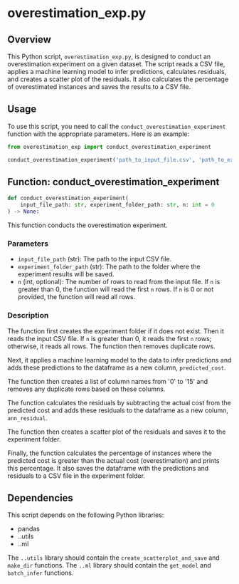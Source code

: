 # overestimation_exp.py

## Overview
This Python script, `overestimation_exp.py`, is designed to conduct an overestimation experiment on a given dataset. The script reads a CSV file, applies a machine learning model to infer predictions, calculates residuals, and creates a scatter plot of the residuals. It also calculates the percentage of overestimated instances and saves the results to a CSV file.

## Usage
To use this script, you need to call the `conduct_overestimation_experiment` function with the appropriate parameters. Here is an example:

```python
from overestimation_exp import conduct_overestimation_experiment

conduct_overestimation_experiment('path_to_input_file.csv', 'path_to_experiment_folder', 1000)
```

## Function: conduct_overestimation_experiment

```python
def conduct_overestimation_experiment(
    input_file_path: str, experiment_folder_path: str, n: int = 0
) -> None:
```

This function conducts the overestimation experiment.

### Parameters

- `input_file_path` (str): The path to the input CSV file.
- `experiment_folder_path` (str): The path to the folder where the experiment results will be saved.
- `n` (int, optional): The number of rows to read from the input file. If `n` is greater than 0, the function will read the first `n` rows. If `n` is 0 or not provided, the function will read all rows.

### Description

The function first creates the experiment folder if it does not exist. Then it reads the input CSV file. If `n` is greater than 0, it reads the first `n` rows; otherwise, it reads all rows. The function then removes duplicate rows.

Next, it applies a machine learning model to the data to infer predictions and adds these predictions to the dataframe as a new column, `predicted_cost`.

The function then creates a list of column names from '0' to '15' and removes any duplicate rows based on these columns.

The function calculates the residuals by subtracting the actual cost from the predicted cost and adds these residuals to the dataframe as a new column, `ann_residual`.

The function then creates a scatter plot of the residuals and saves it to the experiment folder.

Finally, the function calculates the percentage of instances where the predicted cost is greater than the actual cost (overestimation) and prints this percentage. It also saves the dataframe with the predictions and residuals to a CSV file in the experiment folder.

## Dependencies

This script depends on the following Python libraries:

- pandas
- ..utils
- ..ml

The `..utils` library should contain the `create_scatterplot_and_save` and `make_dir` functions. The `..ml` library should contain the `get_model` and `batch_infer` functions.